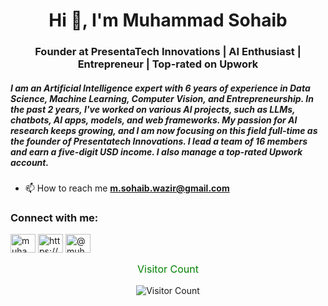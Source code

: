 <h1 align="center">Hi 👋, I'm Muhammad Sohaib</h1>
<h3 align="center">Founder at PresentaTech Innovations | AI Enthusiast | Entrepreneur | Top-rated on Upwork</h3>

<h5> I am an Artificial Intelligence expert with 6 years of experience in Data Science, Machine Learning, Computer Vision, and Entrepreneurship. 
In the past 2 years, I've worked on various AI projects, such as LLMs, chatbots, AI apps, models, and web frameworks. My passion for AI research keeps growing, and I am now focusing on this field full-time as the founder of Presentatech Innovations. I lead a team of 16 members and earn a five-digit USD income. I also manage a top-rated Upwork account. </h5>




- 📫 How to reach me **m.sohaib.wazir@gmail.com**

<h3 align="left">Connect with me:</h3>
<p align="left">
<a href="https://twitter.com/muhamma78455862" target="blank"><img align="center" src="https://raw.githubusercontent.com/rahuldkjain/github-profile-readme-generator/master/src/images/icons/Social/twitter.svg" alt="muhamma78455862" height="30" width="40" /></a>
<a href="https://linkedin.com/in/https://www.linkedin.com/in/thesohaib/" target="blank"><img align="center" src="https://raw.githubusercontent.com/rahuldkjain/github-profile-readme-generator/master/src/images/icons/Social/linked-in-alt.svg" alt="https://www.linkedin.com/in/thesohaib/" height="30" width="40" /></a>
<a href="https://medium.com/@muhammadsohaib3434" target="blank"><img align="center" src="https://raw.githubusercontent.com/rahuldkjain/github-profile-readme-generator/master/src/images/icons/Social/medium.svg" alt="@muhammadsohaib3434" height="30" width="40" /></a>
</p>

<div style="text-align: center;">
  <p style="color: green; font-size: 16px;">Visitor Count</p>
  <img src="https://profile-counter.glitch.me/muhammadsohaib60/count.svg" alt="Visitor Count">
</div>



